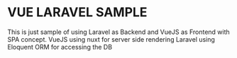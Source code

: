 # VUE LARAVEL SAMPLE

This is just sample of using Laravel as Backend and VueJS as Frontend with SPA concept.
VueJS using nuxt for server side rendering
Laravel using Eloquent ORM for accessing the DB
